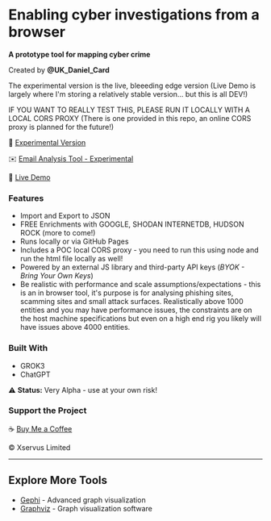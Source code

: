 # Enabling cyber investigations from a browser
**A prototype tool for mapping cyber crime**  

Created by **@UK_Daniel_Card**  

The experimental version is the live, bleeeding edge version (Live Demo is largely where I'm storing a relatively stable version... but this is all DEV!)

IF YOU WANT TO REALLY TEST THIS, PLEASE RUN IT LOCALLY WITH A LOCAL CORS PROXY (There is one provided in this repo, an online CORS proxy is planned for the future!)

🔗 [Experimental Version](https://mr-r3b00t.github.io/crime-mapper/experimental_mapper.html)

✉️ [Email Analysis Tool - Experimental](https://mr-r3b00t.github.io/crime-mapper/header_analysis.html)

🔗 [Live Demo](https://mr-r3b00t.github.io/crime-mapper/crimemapper.html)  
 

### Features  
- Import and Export to JSON
- FREE Enrichments with GOOGLE, SHODAN INTERNETDB, HUDSON ROCK (more to come!)
- Runs locally or via GitHub Pages
- Includes a POC local CORS proxy - you need to run this using node and run the html file locally as well!
- Powered by an external JS library and third-party API keys (*BYOK - Bring Your Own Keys*)
- Be realistic with performance and scale assumptions/expectations - this is an in browser tool, it's purpose is for analysing phishing sites, scamming sites and small attack surfaces. Realistically above 1000 entities and you may have performance issues, the constraints are on the host machine specifications but even on a high end rig you likely will have issues above 4000 entities.

### Built With  
- GROK3  
- ChatGPT  

⚠️ **Status:** Very Alpha - use at your own risk!  

### Support the Project  
☕ [Buy Me a Coffee](https://buymeacoffee.com/mrr3b00t)  

© Xservus Limited  

---

## Explore More Tools  
- [Gephi](https://gephi.org/features/) - Advanced graph visualization  
- [Graphviz](https://graphviz.org) - Graph visualization software  
